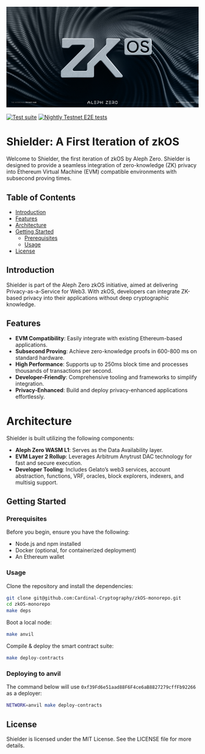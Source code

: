 [![LOGO][logo]][aleph-homepage]

[![Test suite][tests-badge]][tests]
[![Nightly Testnet E2E tests][nightly-tests-badge]][nightly-tests]

# Shielder: A First Iteration of zkOS

Welcome to Shielder, the first iteration of zkOS by Aleph Zero.
Shielder is designed to provide a seamless integration of zero-knowledge (ZK) privacy into Ethereum Virtual Machine (EVM) compatible environments with subsecond proving times.

## Table of Contents

- [Introduction](#introduction)
- [Features](#features)
- [Architecture](#architecture)
- [Getting Started](#getting-started)
  - [Prerequisites](#prerequisites)
  - [Usage](#usage)
- [License](#license)

## Introduction

Shielder is part of the Aleph Zero zkOS initiative, aimed at delivering Privacy-as-a-Service for Web3. With zkOS, developers can integrate ZK-based privacy into their applications without deep cryptographic knowledge.

## Features

- **EVM Compatibility**: Easily integrate with existing Ethereum-based applications.
- **Subsecond Proving**: Achieve zero-knowledge proofs in 600-800 ms on standard hardware.
- **High Performance**: Supports up to 250ms block time and processes thousands of transactions per second.
- **Developer-Friendly**: Comprehensive tooling and frameworks to simplify integration.
- **Privacy-Enhanced**: Build and deploy privacy-enhanced applications effortlessly.

# Architecture

Shielder is built utilizing the following components:

- **Aleph Zero WASM L1**: Serves as the Data Availability layer.
- **EVM Layer 2 Rollup**: Leverages Arbitrum Anytrust DAC technology for fast and secure execution.
- **Developer Tooling**: Includes Gelato’s web3 services, account abstraction, functions, VRF, oracles, block explorers, indexers, and multisig support.

## Getting Started

### Prerequisites

Before you begin, ensure you have the following:

- Node.js and npm installed
- Docker (optional, for containerized deployment)
- An Ethereum wallet

### Usage

Clone the repository and install the dependencies:

```bash
git clone git@github.com:Cardinal-Cryptography/zkOS-monorepo.git
cd zkOS-monorepo
make deps
```

Boot a local node:

```bash
make anvil
```

Compile & deploy the smart contract suite:

```bash
make deploy-contracts
```

### Deploying to anvil

The command below will use `0xf39Fd6e51aad88F6F4ce6aB8827279cffFb92266` as a deployer:

```bash
NETWORK=anvil make deploy-contracts
```

## License

Shielder is licensed under the MIT License. See the LICENSE file for more details.

[aleph-homepage]: https://alephzero.org
[logo]: logo.png
[tests]: https://github.com/Cardinal-Cryptography/zkOS-monorepo/actions/workflows/on-master-branch-push-pull_request.yml
[tests-badge]: https://github.com/Cardinal-Cryptography/zkOS-monorepo/actions/workflows/on-master-branch-push-pull_request.yml/badge.svg
[nightly-tests]: https://github.com/Cardinal-Cryptography/zkOS-monorepo/actions/workflows/nightly-testnet-e2e.yml
[nightly-tests-badge]: https://github.com/Cardinal-Cryptography/zkOS-monorepo/actions/workflows/nightly-testnet-e2e.yml/badge.svg
